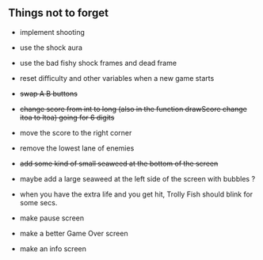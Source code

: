 ## Things not to forget
- implement shooting
- use the shock aura
- use the bad fishy shock frames and dead frame
- reset difficulty and other variables when a new game starts
- ~~swap A B buttons~~
- ~~change score from int to long (also in the function drawScore change itoa to ltoa) going for 6 digits~~
- move the score to the right corner
- remove the lowest lane of enemies
- ~~add some kind of small seaweed at the bottom of the screen~~
- maybe add a large seaweed at the left side of the screen with bubbles ?
- when you have the extra life and you get hit, Trolly Fish should blink for some secs.

- make pause screen
- make a better Game Over screen
- make an info screen
